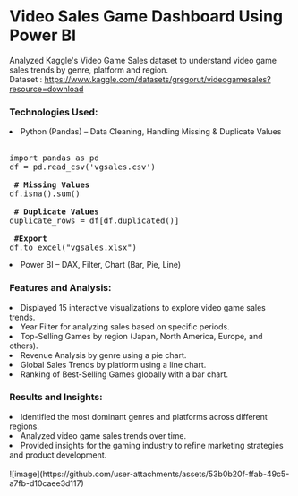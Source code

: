 # Video Sales Game Dashboard Using Power BI

Analyzed Kaggle's Video Game Sales dataset to understand video game sales trends by genre, platform and region. <br>
Dataset : https://www.kaggle.com/datasets/gregorut/videogamesales?resource=download

### Technologies Used:
<li>Python (Pandas) – Data Cleaning, Handling Missing & Duplicate Values</li> <br>


<pre>import pandas as pd 
df = pd.read_csv('vgsales.csv') <br>
<strong> # Missing Values</strong>
df.isna().sum() <br>
<strong> # Duplicate Values</strong>
duplicate_rows = df[df.duplicated()]<br>
<strong> #Export</strong>
df.to_excel("vgsales.xlsx") </pre>

<li>Power BI – DAX, Filter, Chart (Bar, Pie, Line)</li>

### Features and Analysis:
<li>Displayed 15 interactive visualizations to explore video game sales trends.</li>
<li>Year Filter for analyzing sales based on specific periods.</li> 
<li>Top-Selling Games by region (Japan, North America, Europe, and others).</li> 
<li>Revenue Analysis by genre using a pie chart.</li> <li>Global Sales Trends by platform using a line chart.</li> 
<li>Ranking of Best-Selling Games globally with a bar chart.</li>

### Results and Insights:
<li>Identified the most dominant genres and platforms across different regions.</li> 
<li>Analyzed video game sales trends over time.</li> 
<li>Provided insights for the gaming industry to refine marketing strategies and product development.</li>

<br>
![image](https://github.com/user-attachments/assets/53b0b20f-ffab-49c5-a7fb-d10caee3d117)

